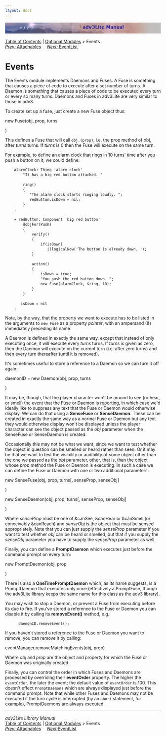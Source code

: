 ```yaml
---
layout: docs
---
```



<img src="topbar.jpg" data-border="0" />





<a href="toc.html" class="nav">Table of Contents</a> \|
<a href="optional.html" class="nav">Optional Modules</a> \> Events  
<span class="navnp"><a href="attachable.html" class="nav"><em>Prev:</em> Attachables</a>
    <a href="eventlist.html" class="nav"><em>Next:</em> EventList</a>    
</span>





# Events

The Events module implements Daemons and Fuses. A
<span id="fuse_idx">Fuse</span> is something that causes a piece of code
to execute after a set number of turns. A Daemon is something that
causes a piece of code to be executed every turn or every so many turns.
Daemons and Fuses in adv3Lite are very similar to those in adv3.

To create set up a fuse, just create a new Fuse object thus:

<span class="synLit">new
Fuse(</span><span class="synPar">obj</span><span class="synLit">,
</span><span class="synPar">prop</span><span class="synLit">,
</span><span class="synPar">turns</span>

<span class="synLit">)</span>

This defines a Fuse that will call `obj.(prop)`,
i.e. the prop method of obj, after *turns* turns. If *turns* is 0 then
the Fuse will execute on the same turn.

For example, to define an alarm clock that rings in 10 turns' time after
you push a button on it, we could define:

```
    alarmClock: Thing 'alarm clock'
        "It has a big red button attached. "
        
        ring() 
        {
           "The alarm clock starts ringing loudly. ";
           redButton.isDown = nil;
        }
    ;

    + redButton: Component 'big red button'
        dobjFor(Push)
        {
            verify()
            { 
                if(isDown)
                   illogicalNow('The button is already down. ');
            }
          
            action()
            {
                isDown = true;
                "You push the red button down. ";
                new Fuse(alarmClock, &ring, 10);
            }
        }
       
       isDown = nil
    ;
```

Note, by the way, that the property we want to execute has to be listed
in the arguments to `new Fuse` as a property
*pointer*, with an ampersand (&) immediately preceding its name.

A <span id="daemon-idx">Daemon</span> is defined in exactly the same
way, except that instead of only executing once, it will execute every
*turns* turns. If *turns* is given as zero, then the Daemon will execute
on the current turn (i.e. after zero turns) and then every turn
thereafter (until it is removed).

It's sometimes useful to store a reference to a Daemon so we can turn it
off again:

<span class="synPar">daemonID</span><span class="synLit"> = new
Daemon(</span><span class="synPar">obj</span><span class="synLit">,
</span><span class="synPar">prop</span><span class="synLit">,
</span><span class="synPar">turns</span>

<span class="synLit">)</span>

It may be, though, that the player character won't be around to see (or
hear, or smell) the event that the Fuse or Daemon is reporting, in which
case we'd ideally like to suppress any text that the Fuse or Daemon
would otherwise display. We can do that using a **SenseFuse** or
**SenseDaemon**. These can be created in exactly the same way as a
normal Fuse or Daemon but any text they would otherwise display won't be
displayed unless the player character can see the object passed as the
*obj* parameter when the SenseFuse or SenseDaemon is created.

Occasionally this may not be what we want, since we want to test whether
the object in question can be smelled or heard rather than seen. Or it
may be that we want to test the visibility or audibility of some object
other than the one we passed as the *obj* parameter, other, that is,
than the object whose *prop* method the Fuse or Daemon is executing. In
such a case we can define the Fuse or Daemon with one or two additional
parameters:

<span class="synLit">new
<span id="sensefuse-idx">SenseFuse</span>(</span><span class="synPar">obj</span><span class="synLit">,
</span><span class="synPar">prop</span><span class="synLit">,
</span><span class="synPar">turns</span><span class="synMark">\[,
senseProp, senseObj\]</span>

<span class="synLit">)</span>

<span class="synLit">new
<span id="sensedaemon">SenseDaemon</span>(</span><span class="synPar">obj</span><span class="synLit">,
</span><span class="synPar">prop</span><span class="synLit">,
</span><span class="synPar">turns</span><span class="synMark">\[,
senseProp, senseObj\]</span>

<span class="synLit">)</span>

Where *senseProp* must be one of &canSee, &canHear or &canSmell (or
conceivably &canReach) and *senseObj* is the object that must be sensed
appropriately. Note that you can just supply the *senseProp* parameter
if you want to test whether *obj* can be heard or smelled, but that if
you supply the *senseObj* parameter you have to supply the *senseProp*
parameter as well.

<span id="promptdaemon"></span>

Finally, you can define a **PromptDaemon** which executes just before
the command prompt on every turn:

<span class="synLit">new
PromptDaemon(</span><span class="synPar">obj</span><span class="synLit">,
</span><span class="synPar">prop</span>

<span class="synLit">)</span>

There is also a **OneTimePromptDaemon** which, as its name suggests, is
a PromptDaemon that executes only once (effectively a PromptFuse, though
the adv3Lite library keeps the same name for this class as the adv3
library).

You may wish to stop a Daemon, or prevent a Fuse from executing before
its due to fire. If you've stored a reference to the Fuse or Daemon you
can disable it by calling its **removeEvent()** method, e.g.:

```
      daemonID.removeEvent();
```

If you haven't stored a reference to the Fuse or Daemon you want to
remove, you can remove it by calling:

<span class="synLit">eventManager.removeMatchingEvents(</span><span class="synPar">obj</span><span class="synLit">,
</span><span class="synPar">prop</span><span class="synLit">)</span>

Where *obj* and *prop* are the object and property for which the Fuse or
Daemon was originally created.

Finally, you can control the order in which Fuses and Daemons are
processed by overriding their **eventOrder** property. The higher the
`eventOrder`, the later the event; the default
value of `eventOrder` is 100. This doesn't
effect `PromptDaemons` which are always
displayed just before the command prompt. Note that while other Fuses
and Daemons may not be executed if the turn cycle is interrupted (by an
`abort` statement, for example), PromptDaemons
are always executed.



------------------------------------------------------------------------



*adv3Lite Library Manual*  
<a href="toc.html" class="nav">Table of Contents</a> \|
<a href="optional.html" class="nav">Optional Modules</a> \> Events  
<span class="navnp"><a href="attachable.html" class="nav"><em>Prev:</em> Attachables</a>
    <a href="eventlist.html" class="nav"><em>Next:</em>EventList</a>    
</span>


